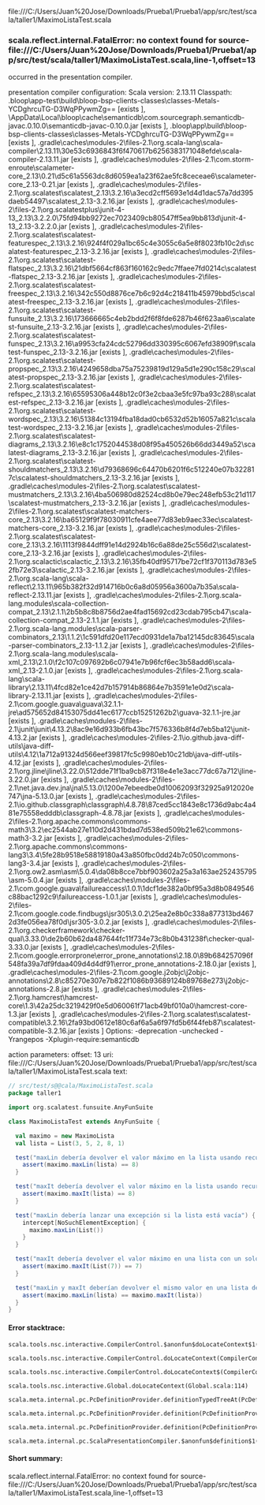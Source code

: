 file:///C:/Users/Juan%20Jose/Downloads/Prueba1/Prueba1/app/src/test/scala/taller1/MaximoListaTest.scala
### scala.reflect.internal.FatalError: no context found for source-file:///C:/Users/Juan%20Jose/Downloads/Prueba1/Prueba1/app/src/test/scala/taller1/MaximoListaTest.scala,line-1,offset=13

occurred in the presentation compiler.

presentation compiler configuration:
Scala version: 2.13.11
Classpath:
<WORKSPACE>\.bloop\app-test\build\bloop-bsp-clients-classes\classes-Metals-YCDghrcuTG-D3WqPPywmZg== [exists ], <HOME>\AppData\Local\bloop\cache\semanticdb\com.sourcegraph.semanticdb-javac.0.10.0\semanticdb-javac-0.10.0.jar [exists ], <WORKSPACE>\.bloop\app\build\bloop-bsp-clients-classes\classes-Metals-YCDghrcuTG-D3WqPPywmZg== [exists ], <HOME>\.gradle\caches\modules-2\files-2.1\org.scala-lang\scala-compiler\2.13.11\30e53c6936843f6f470617b6256383171048efde\scala-compiler-2.13.11.jar [exists ], <HOME>\.gradle\caches\modules-2\files-2.1\com.storm-enroute\scalameter-core_2.13\0.21\d5c61a5563dc8d6059ea1a23f62ae5fc8ceceae6\scalameter-core_2.13-0.21.jar [exists ], <HOME>\.gradle\caches\modules-2\files-2.1\org.scalatest\scalatest_2.13\3.2.16\a3ecd2cff5693e1d4d1dac57a7dd395daeb54497\scalatest_2.13-3.2.16.jar [exists ], <HOME>\.gradle\caches\modules-2\files-2.1\org.scalatestplus\junit-4-13_2.13\3.2.2.0\75fd94bb9272ec7023409cb80547ff5ea9bb813d\junit-4-13_2.13-3.2.2.0.jar [exists ], <HOME>\.gradle\caches\modules-2\files-2.1\org.scalatest\scalatest-featurespec_2.13\3.2.16\924f4f029a1bc65c4e3055c6a5e8f8023fb10c2d\scalatest-featurespec_2.13-3.2.16.jar [exists ], <HOME>\.gradle\caches\modules-2\files-2.1\org.scalatest\scalatest-flatspec_2.13\3.2.16\21dbf5664cf863f160162c9edc7ffaee7fd0214c\scalatest-flatspec_2.13-3.2.16.jar [exists ], <HOME>\.gradle\caches\modules-2\files-2.1\org.scalatest\scalatest-freespec_2.13\3.2.16\342c550d8876ce7b6c92d4c218411b45979bbd5c\scalatest-freespec_2.13-3.2.16.jar [exists ], <HOME>\.gradle\caches\modules-2\files-2.1\org.scalatest\scalatest-funsuite_2.13\3.2.16\173666665c4eb2bdd2f6f8fde6287b46f623aa6\scalatest-funsuite_2.13-3.2.16.jar [exists ], <HOME>\.gradle\caches\modules-2\files-2.1\org.scalatest\scalatest-funspec_2.13\3.2.16\a9953cfa24cdc52796dd330395c6067efd38909f\scalatest-funspec_2.13-3.2.16.jar [exists ], <HOME>\.gradle\caches\modules-2\files-2.1\org.scalatest\scalatest-propspec_2.13\3.2.16\4249658dba75a75239819d129a5d1e290c158c29\scalatest-propspec_2.13-3.2.16.jar [exists ], <HOME>\.gradle\caches\modules-2\files-2.1\org.scalatest\scalatest-refspec_2.13\3.2.16\65595306a448b12c0f3e2cbaa3e5fc97ba93c288\scalatest-refspec_2.13-3.2.16.jar [exists ], <HOME>\.gradle\caches\modules-2\files-2.1\org.scalatest\scalatest-wordspec_2.13\3.2.16\51384c13194fba18dad0cb6532d52b16057a821c\scalatest-wordspec_2.13-3.2.16.jar [exists ], <HOME>\.gradle\caches\modules-2\files-2.1\org.scalatest\scalatest-diagrams_2.13\3.2.16\e8c1c1752044538d08f95a450526b66dd3449a52\scalatest-diagrams_2.13-3.2.16.jar [exists ], <HOME>\.gradle\caches\modules-2\files-2.1\org.scalatest\scalatest-shouldmatchers_2.13\3.2.16\d79368696c64470b6201f6c512240e07b322817c\scalatest-shouldmatchers_2.13-3.2.16.jar [exists ], <HOME>\.gradle\caches\modules-2\files-2.1\org.scalatest\scalatest-mustmatchers_2.13\3.2.16\4ba506980d82524cd8b0e79ec248efb53c21d117\scalatest-mustmatchers_2.13-3.2.16.jar [exists ], <HOME>\.gradle\caches\modules-2\files-2.1\org.scalatest\scalatest-matchers-core_2.13\3.2.16\ba65129f9f78030911cfe4aee77d83eb9aec33ec\scalatest-matchers-core_2.13-3.2.16.jar [exists ], <HOME>\.gradle\caches\modules-2\files-2.1\org.scalatest\scalatest-core_2.13\3.2.16\1113f9844dff91e14d2924b16c6a88de25c556d2\scalatest-core_2.13-3.2.16.jar [exists ], <HOME>\.gradle\caches\modules-2\files-2.1\org.scalactic\scalactic_2.13\3.2.16\35fb40df95717be72cf1f370113d783e52fb72e3\scalactic_2.13-3.2.16.jar [exists ], <HOME>\.gradle\caches\modules-2\files-2.1\org.scala-lang\scala-reflect\2.13.11\965b382f32d914716b0c6a8d05956a3600a7b35a\scala-reflect-2.13.11.jar [exists ], <HOME>\.gradle\caches\modules-2\files-2.1\org.scala-lang.modules\scala-collection-compat_2.13\2.1.1\2b5b8c8b8756d2ae4fad15692cd23cdab795cb47\scala-collection-compat_2.13-2.1.1.jar [exists ], <HOME>\.gradle\caches\modules-2\files-2.1\org.scala-lang.modules\scala-parser-combinators_2.13\1.1.2\1c591dfd20e117ecd0931de1a7ba12145dc83645\scala-parser-combinators_2.13-1.1.2.jar [exists ], <HOME>\.gradle\caches\modules-2\files-2.1\org.scala-lang.modules\scala-xml_2.13\2.1.0\f2c107c097692b6c07941e7b96fcf6ec3b58add6\scala-xml_2.13-2.1.0.jar [exists ], <HOME>\.gradle\caches\modules-2\files-2.1\org.scala-lang\scala-library\2.13.11\4fcd82e1ce42d7b157914b86864e7b3591e1e0d2\scala-library-2.13.11.jar [exists ], <HOME>\.gradle\caches\modules-2\files-2.1\com.google.guava\guava\32.1.1-jre\ad575652d84153075dd41ec6177ccb15251262b2\guava-32.1.1-jre.jar [exists ], <HOME>\.gradle\caches\modules-2\files-2.1\junit\junit\4.13.2\8ac9e16d933b6fb43bc7f576336b8f4d7eb5ba12\junit-4.13.2.jar [exists ], <HOME>\.gradle\caches\modules-2\files-2.1\io.github.java-diff-utils\java-diff-utils\4.12\1a712a91324d566eef39817fc5c9980eb10c21db\java-diff-utils-4.12.jar [exists ], <HOME>\.gradle\caches\modules-2\files-2.1\org.jline\jline\3.22.0\512dde71f1ba9cb87f318e4e1e3acc77dc67a712\jline-3.22.0.jar [exists ], <HOME>\.gradle\caches\modules-2\files-2.1\net.java.dev.jna\jna\5.13.0\1200e7ebeedbe0d10062093f32925a912020e747\jna-5.13.0.jar [exists ], <HOME>\.gradle\caches\modules-2\files-2.1\io.github.classgraph\classgraph\4.8.78\87ced5cc1843e8c1736d9abc4a481e75558edddb\classgraph-4.8.78.jar [exists ], <HOME>\.gradle\caches\modules-2\files-2.1\org.apache.commons\commons-math3\3.2\ec2544ab27e110d2d431bdad7d538ed509b21e62\commons-math3-3.2.jar [exists ], <HOME>\.gradle\caches\modules-2\files-2.1\org.apache.commons\commons-lang3\3.4\5fe28b9518e58819180a43a850fbc0dd24b7c050\commons-lang3-3.4.jar [exists ], <HOME>\.gradle\caches\modules-2\files-2.1\org.ow2.asm\asm\5.0.4\da08b8cce7bbf903602a25a3a163ae252435795\asm-5.0.4.jar [exists ], <HOME>\.gradle\caches\modules-2\files-2.1\com.google.guava\failureaccess\1.0.1\1dcf1de382a0bf95a3d8b0849546c88bac1292c9\failureaccess-1.0.1.jar [exists ], <HOME>\.gradle\caches\modules-2\files-2.1\com.google.code.findbugs\jsr305\3.0.2\25ea2e8b0c338a877313bd4672d3fe056ea78f0d\jsr305-3.0.2.jar [exists ], <HOME>\.gradle\caches\modules-2\files-2.1\org.checkerframework\checker-qual\3.33.0\de2b60b62da487644fc11f734e73c8b0b431238f\checker-qual-3.33.0.jar [exists ], <HOME>\.gradle\caches\modules-2\files-2.1\com.google.errorprone\error_prone_annotations\2.18.0\89b684257096f548fa39a7df9fdaa409d4d4df91\error_prone_annotations-2.18.0.jar [exists ], <HOME>\.gradle\caches\modules-2\files-2.1\com.google.j2objc\j2objc-annotations\2.8\c85270e307e7b822f1086b93689124b89768e273\j2objc-annotations-2.8.jar [exists ], <HOME>\.gradle\caches\modules-2\files-2.1\org.hamcrest\hamcrest-core\1.3\42a25dc3219429f0e5d060061f71acb49bf010a0\hamcrest-core-1.3.jar [exists ], <HOME>\.gradle\caches\modules-2\files-2.1\org.scalatest\scalatest-compatible\3.2.16\2fa93bd0612e180c6af6a5a6f97fd5b6f44feb87\scalatest-compatible-3.2.16.jar [exists ]
Options:
-deprecation -unchecked -Yrangepos -Xplugin-require:semanticdb


action parameters:
offset: 13
uri: file:///C:/Users/Juan%20Jose/Downloads/Prueba1/Prueba1/app/src/test/scala/taller1/MaximoListaTest.scala
text:
```scala
// src/test/s@@cala/MaximoListaTest.scala
package taller1

import org.scalatest.funsuite.AnyFunSuite

class MaximoListaTest extends AnyFunSuite {

  val maximo = new MaximoLista
  val lista = List(3, 5, 2, 8, 1)

  test("maxLin debería devolver el valor máximo en la lista usando recursión lineal") {
    assert(maximo.maxLin(lista) == 8)
  }

  test("maxIt debería devolver el valor máximo en la lista usando recursión de cola") {
    assert(maximo.maxIt(lista) == 8)
  }

  test("maxLin debería lanzar una excepción si la lista está vacía") {
    intercept[NoSuchElementException] {
      maximo.maxLin(List())
    }
  }

  test("maxIt debería devolver el valor máximo en una lista con un solo elemento") {
    assert(maximo.maxIt(List(7)) == 7)
  }

  test("maxLin y maxIt deberían devolver el mismo valor en una lista de prueba") {
    assert(maximo.maxLin(lista) == maximo.maxIt(lista))
  }
}
```



#### Error stacktrace:

```
scala.tools.nsc.interactive.CompilerControl.$anonfun$doLocateContext$1(CompilerControl.scala:100)
	scala.tools.nsc.interactive.CompilerControl.doLocateContext(CompilerControl.scala:100)
	scala.tools.nsc.interactive.CompilerControl.doLocateContext$(CompilerControl.scala:99)
	scala.tools.nsc.interactive.Global.doLocateContext(Global.scala:114)
	scala.meta.internal.pc.PcDefinitionProvider.definitionTypedTreeAt(PcDefinitionProvider.scala:151)
	scala.meta.internal.pc.PcDefinitionProvider.definition(PcDefinitionProvider.scala:68)
	scala.meta.internal.pc.PcDefinitionProvider.definition(PcDefinitionProvider.scala:16)
	scala.meta.internal.pc.ScalaPresentationCompiler.$anonfun$definition$1(ScalaPresentationCompiler.scala:393)
```
#### Short summary: 

scala.reflect.internal.FatalError: no context found for source-file:///C:/Users/Juan%20Jose/Downloads/Prueba1/Prueba1/app/src/test/scala/taller1/MaximoListaTest.scala,line-1,offset=13